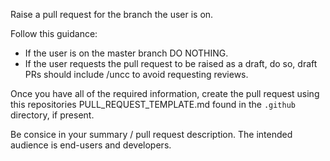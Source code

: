 Raise a pull request for the branch the user is on.

Follow this guidance:

- If the user is on the master branch DO NOTHING.
- If the user requests the pull request to be raised as a draft, do so, draft PRs should include /uncc to avoid requesting reviews.

Once you have all of the required information, create the pull request using this repositories PULL_REQUEST_TEMPLATE.md found in the `.github` directory, if present.

Be consice in your summary / pull request description. The intended audience is end-users and developers.
